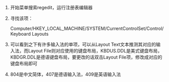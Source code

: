 1. 开始菜单搜索regedit，运行注册表编辑器

2. 寻找该项：

    Computer/HKEY_LOCAL_MACHINE/SYSTEM/CurrentControlSet/Control/Keyboard Layouts

3. 可以看到之下有许多输入法的单项，可以从Layout Text文本推测其对应的输入法，而Layout File则对应使用的键盘布局，KBDUS.DDL是美式键盘布局，KBDGR.DDL是德语键盘布局，要更改的话双击Layout File项，修改成对应的键盘布局即可


4. 804是中文简体，407是德语输入法，409是英语输入法

